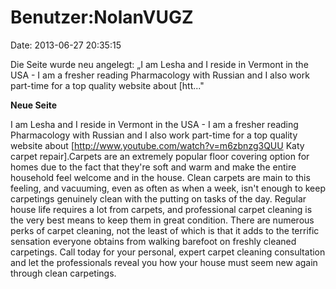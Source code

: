 Benutzer:NolanVUGZ
==================

Date: 2013-06-27 20:35:15

Die Seite wurde neu angelegt: „I am Lesha and I reside in Vermont in the
USA - I am a fresher reading Pharmacology with Russian and I also work
part-time for a top quality website about \[htt..."

**Neue Seite**

<div>

I am Lesha and I reside in Vermont in the USA - I am a fresher reading
Pharmacology with Russian and I also work part-time for a top quality
website about \[http://www.youtube.com/watch?v=m6zbnzg3QUU Katy carpet
repair\].Carpets are an extremely popular floor covering option for
homes due to the fact that they\'re soft and warm and make the entire
household feel welcome and in the house. Clean carpets are main to this
feeling, and vacuuming, even as often as when a week, isn\'t enough to
keep carpetings genuinely clean with the putting on tasks of the day.
Regular house life requires a lot from carpets, and professional carpet
cleaning is the very best means to keep them in great condition. There
are numerous perks of carpet cleaning, not the least of which is that it
adds to the terrific sensation everyone obtains from walking barefoot on
freshly cleaned carpetings. Call today for your personal, expert carpet
cleaning consultation and let the professionals reveal you how your
house must seem new again through clean carpetings.

</div>
